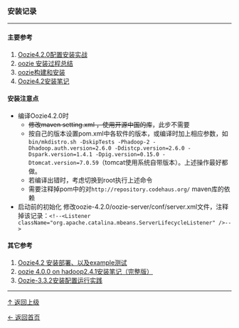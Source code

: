


### 安装记录
---

#### 主要参考
1. [ Oozie4.2.0配置安装实战 ](http://blog.csdn.net/fansy1990/article/details/50570518)
2. [oozie 安装过程总结](https://segmentfault.com/a/1190000002738484)
3. [oozie构建和安装](https://www.zybuluo.com/xtccc/note/269190#13-%E5%8A%A0%E5%85%A5%E6%89%80%E9%9C%80%E7%9A%84%E7%AC%AC%E4%B8%89%E6%96%B9jar%E5%8C%85)
4. [Oozie4.2安装笔记](https://github.com/clark010/wiki/wiki/Oozie4.2%E5%AE%89%E8%A3%85%E7%AC%94%E8%AE%B0)

#### 安装注意点

+ 编译Oozie4.2.0时
    + ~~修改maven setting.xml ，使用开源中国的库~~，此步不需要
    + 按自己的版本设置pom.xml中各软件的版本，或编译时加上相应参数，如`bin/mkdistro.sh -DskipTests -Phadoop-2 -Dhadoop.auth.version=2.6.0 -Ddistcp.version=2.6.0 -Dspark.version=1.4.1 -Dpig.version=0.15.0 -Dtomcat.version=7.0.59`（tomcat使用系统自带版本）。上述操作最好都做。
    + 若编译出错时，考虑切换到root执行上述命令
    + 需要注释掉pom中的对`http://repository.codehaus.org/` maven库的依赖
+ 启动前的初始化
修改oozie-4.2.0/oozie-server/conf/server.xml文件，注释掉该记录：`<!--<Listener className="org.apache.catalina.mbeans.ServerLifecycleListener" />-->`

#### 其它参考

1. [Oozie4.2 安装部署、以及example测试 ](http://blog.csdn.net/u014729236/article/details/47188631)
2. [oozie 4.0.0 on hadoop2.4.1安装笔记（完整版）](http://www.qkeye.com/blog-51-424604.html)
3. [Oozie-3.3.2安装配置运行实践](http://ju.outofmemory.cn/entry/65688)

----
[↑ 返回上级](https://github.com/asin929/linux-software/blob/master/Big-Data/Big-Data.md)

[← 返回首页](https://github.com/asin929/linux-software)

